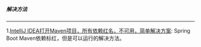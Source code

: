 ##### 解决方法

---

1.[IntelliJ IDEA打开Maven项目，所有依赖红名，不可用，简单解决方案](https://blog.csdn.net/zhoucheng05_13/article/details/53048218): Spring Boot Maven依赖标红，但是可以运行的解决方法。
